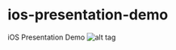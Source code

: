 ios-presentation-demo
=====================

iOS Presentation Demo
![alt tag](https://cloud.githubusercontent.com/assets/5343215/5563232/23e7d534-8e9e-11e4-8fa3-cccbd5a427aa.gif)
